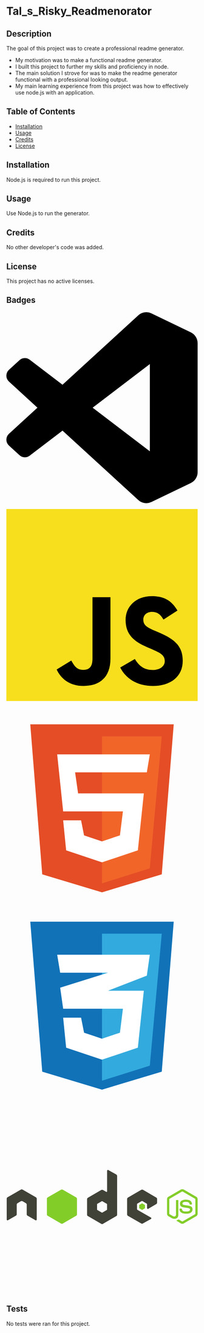 # Tal_s_Risky_Readmenorator

## Description

The goal of this project was to create a professional readme generator.

- My motivation was to make a functional readme generator.
- I built this project to further my skills and proficiency in node.
- The main solution I strove for was to make the readme generator functional with a professional looking output.
- My main learning experience from this project was how to effectively use node.js with an application.

## Table of Contents

- [Installation](#installation)
- [Usage](#usage)
- [Credits](#credits)
- [License](#license)

## Installation

Node.js is required to run this project.

## Usage

Use Node.js to run the generator.

## Credits

No other developer's code was added.

## License

This project has no active licenses.

## Badges

<svg role="img" viewBox="0 0 24 24" xmlns="http://www.w3.org/2000/svg"><title>Visual Studio Code</title><path d="M23.15 2.587L18.21.21a1.494 1.494 0 0 0-1.705.29l-9.46 8.63-4.12-3.128a.999.999 0 0 0-1.276.057L.327 7.261A1 1 0 0 0 .326 8.74L3.899 12 .326 15.26a1 1 0 0 0 .001 1.479L1.65 17.94a.999.999 0 0 0 1.276.057l4.12-3.128 9.46 8.63a1.492 1.492 0 0 0 1.704.29l4.942-2.377A1.5 1.5 0 0 0 24 20.06V3.939a1.5 1.5 0 0 0-.85-1.352zm-5.146 14.861L10.826 12l7.178-5.448v10.896z"/></svg>

<svg viewBox="0 0 256 256" xmlns="http://www.w3.org/2000/svg" preserveAspectRatio="xMinYMin meet" fill="#000000"><g id="SVGRepo_bgCarrier" stroke-width="0"></g><g id="SVGRepo_tracerCarrier" stroke-linecap="round" stroke-linejoin="round"></g><g id="SVGRepo_iconCarrier"><path d="M0 0h256v256H0V0z" fill="#F7DF1E"></path><path d="M67.312 213.932l19.59-11.856c3.78 6.701 7.218 12.371 15.465 12.371 7.905 0 12.89-3.092 12.89-15.12v-81.798h24.057v82.138c0 24.917-14.606 36.259-35.916 36.259-19.245 0-30.416-9.967-36.087-21.996M152.381 211.354l19.588-11.341c5.157 8.421 11.859 14.607 23.715 14.607 9.969 0 16.325-4.984 16.325-11.858 0-8.248-6.53-11.17-17.528-15.98l-6.013-2.58c-17.357-7.387-28.87-16.667-28.87-36.257 0-18.044 13.747-31.792 35.228-31.792 15.294 0 26.292 5.328 34.196 19.247L210.29 147.43c-4.125-7.389-8.591-10.31-15.465-10.31-7.046 0-11.514 4.468-11.514 10.31 0 7.217 4.468 10.14 14.778 14.608l6.014 2.577c20.45 8.765 31.963 17.7 31.963 37.804 0 21.654-17.012 33.51-39.867 33.51-22.339 0-36.774-10.654-43.819-24.574"></path></g></svg>

<svg viewBox="0 0 32 32" fill="none" xmlns="http://www.w3.org/2000/svg"><g id="SVGRepo_bgCarrier" stroke-width="0"></g><g id="SVGRepo_tracerCarrier" stroke-linecap="round" stroke-linejoin="round"></g><g id="SVGRepo_iconCarrier"> <path d="M6 28L4 3H28L26 28L16 31L6 28Z" fill="#E44D26"></path> <path d="M26 5H16V29.5L24 27L26 5Z" fill="#F16529"></path> <path d="M9.5 17.5L8.5 8H24L23.5 11H11.5L12 14.5H23L22 24L16 26L10 24L9.5 19H12.5L13 21.5L16 22.5L19 21.5L19.5 17.5H9.5Z" fill="white"></path> </g></svg>

<svg viewBox="0 0 32 32" fill="none" xmlns="http://www.w3.org/2000/svg"><g id="SVGRepo_bgCarrier" stroke-width="0"></g><g id="SVGRepo_tracerCarrier" stroke-linecap="round" stroke-linejoin="round"></g><g id="SVGRepo_iconCarrier"> <path d="M6 28L4 3H28L26 28L16 31L6 28Z" fill="#1172B8"></path> <path d="M26 5H16V29.5L24 27L26 5Z" fill="#33AADD"></path> <path d="M19.5 17.5H9.5L9 14L17 11.5H9L8.5 8.5H24L23.5 12L17 14.5H23L22 24L16 26L10 24L9.5 19H12.5L13 21.5L16 22.5L19 21.5L19.5 17.5Z" fill="white"></path> </g></svg>

<svg viewBox="0 -183.5 512 512" xmlns="http://www.w3.org/2000/svg" preserveAspectRatio="xMinYMin meet" fill="#000000"><g id="SVGRepo_bgCarrier" stroke-width="0"></g><g id="SVGRepo_tracerCarrier" stroke-linecap="round" stroke-linejoin="round"></g><g id="SVGRepo_iconCarrier"> <g fill="#83CD29"> <path d="M471.05 51.611c-1.244 0-2.454.257-3.525.863l-33.888 19.57c-2.193 1.264-3.526 3.65-3.526 6.189v39.069c0 2.537 1.333 4.92 3.526 6.187l8.85 5.109c4.3 2.119 5.885 2.086 7.842 2.086 6.366 0 10.001-3.863 10.001-10.576V81.542c0-.545-.472-.935-1.007-.935h-4.245c-.544 0-1.007.39-1.007.935v38.566c0 2.975-3.1 5.968-8.13 3.453l-9.21-5.396c-.326-.177-.576-.49-.576-.863v-39.07c0-.37.247-.747.576-.935L470.547 57.8a.998.998 0 0 1 1.007 0l33.817 19.498c.322.194.576.553.576.936v39.069c0 .373-.188.755-.504.935l-33.889 19.498c-.29.173-.69.173-1.007 0l-8.706-5.18a.905.905 0 0 0-.863 0c-2.403 1.362-2.855 1.52-5.109 2.302-.555.194-1.398.495.288 1.44l11.368 6.69a6.995 6.995 0 0 0 3.526.936 6.949 6.949 0 0 0 3.525-.935l33.889-19.499c2.193-1.275 3.525-3.65 3.525-6.187v-39.07c0-2.538-1.332-4.92-3.525-6.187l-33.889-19.57c-1.062-.607-2.28-.864-3.525-.864z"></path> <path d="M480.116 79.528c-9.65 0-15.397 4.107-15.397 10.937 0 7.408 5.704 9.444 14.966 10.36 11.08 1.085 11.943 2.712 11.943 4.893 0 3.783-3.016 5.396-10.144 5.396-8.957 0-10.925-2.236-11.584-6.691-.078-.478-.447-.864-.936-.864h-4.389c-.54 0-1.007.466-1.007 1.008 0 5.703 3.102 12.447 17.916 12.447 10.723 0 16.908-4.209 16.908-11.584 0-7.31-4.996-9.273-15.398-10.648-10.51-1.391-11.512-2.072-11.512-4.533 0-2.032.85-4.75 8.634-4.75 6.954 0 9.524 1.5 10.577 6.189.092.44.48.791.935.791h4.39c.27 0 .532-.166.719-.36.184-.207.314-.44.288-.719-.68-8.074-6.064-11.872-16.909-11.872z"></path> </g> <path d="M271.821.383a2.181 2.181 0 0 0-1.08.287 2.18 2.18 0 0 0-1.079 1.871v55.042c0 .54-.251 1.024-.719 1.295a1.501 1.501 0 0 1-1.511 0l-8.994-5.18a4.31 4.31 0 0 0-4.317 0l-35.903 20.721c-1.342.775-2.158 2.264-2.158 3.814v41.443c0 1.548.817 2.966 2.158 3.741l35.903 20.722a4.3 4.3 0 0 0 4.317 0l35.903-20.722a4.308 4.308 0 0 0 2.159-3.741V16.356a4.386 4.386 0 0 0-2.23-3.814L272.9.598c-.335-.187-.707-.22-1.079-.215zM40.861 52.115c-.684.027-1.328.147-1.942.503L3.015 73.34a4.3 4.3 0 0 0-2.158 3.741L.929 132.7c0 .773.399 1.492 1.079 1.87a2.096 2.096 0 0 0 2.159 0l21.297-12.231c1.349-.802 2.23-2.196 2.23-3.742V92.623c0-1.55.815-2.972 2.159-3.742l9.065-5.252a4.251 4.251 0 0 1 2.159-.576c.74 0 1.5.185 2.158.576l9.066 5.252a4.296 4.296 0 0 1 2.159 3.742v25.973c0 1.546.89 2.95 2.23 3.742l21.297 12.232a2.096 2.096 0 0 0 2.159 0 2.164 2.164 0 0 0 1.08-1.871l.07-55.618a4.28 4.28 0 0 0-2.158-3.741L43.235 52.618c-.607-.356-1.253-.475-1.942-.503h-.432zm322.624.503c-.75 0-1.485.19-2.158.576l-35.903 20.722a4.306 4.306 0 0 0-2.159 3.741V119.1c0 1.559.878 2.971 2.23 3.742l35.616 20.29c1.315.75 2.921.807 4.245.07l21.585-12.015c.685-.38 1.148-1.09 1.151-1.87a2.126 2.126 0 0 0-1.079-1.871l-36.119-20.722c-.676-.386-1.151-1.167-1.151-1.943v-12.95c0-.775.48-1.485 1.151-1.871l11.224-6.476a2.155 2.155 0 0 1 2.159 0L375.5 89.96a2.152 2.152 0 0 1 1.08 1.87v10.217a2.15 2.15 0 0 0 1.079 1.87c.673.389 1.487.39 2.158 0L401.331 91.4a4.325 4.325 0 0 0 2.159-3.742v-10c0-1.545-.82-2.966-2.159-3.742l-35.687-20.722a4.279 4.279 0 0 0-2.159-.575zm-107.35 30.939c.188 0 .408.046.576.143l12.304 7.123c.334.193.576.55.576.935v14.246c0 .387-.24.743-.576.936l-12.304 7.123a1.088 1.088 0 0 1-1.079 0l-12.303-7.123c-.335-.194-.576-.549-.576-.936V91.758c0-.386.242-.74.576-.935l12.303-7.122a.948.948 0 0 1 .504-.143v-.001z" fill="#404137"></path> <path d="M148.714 52.402c-.748 0-1.488.19-2.158.576l-35.903 20.65c-1.343.773-2.159 2.265-2.159 3.813v41.443c0 1.55.817 2.966 2.159 3.742l35.903 20.721a4.297 4.297 0 0 0 4.317 0l35.903-20.721a4.308 4.308 0 0 0 2.158-3.742V77.441c0-1.55-.816-3.04-2.158-3.813l-35.903-20.65a4.297 4.297 0 0 0-2.159-.576zM363.413 89.385c-.143 0-.302 0-.431.072l-6.907 4.029a.84.84 0 0 0-.432.72v7.914c0 .298.172.571.432.72l6.907 3.957c.259.15.535.15.791 0l6.907-3.958a.846.846 0 0 0 .432-.719v-7.915a.846.846 0 0 0-.432-.719l-6.907-4.03c-.128-.075-.216-.07-.36-.07z" fill="#83CD29"></path> </g></svg>


## Tests

No tests were ran for this project.